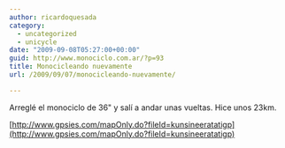 ```yaml
---
author: ricardoquesada
category:
  - uncategorized
  - unicycle
date: "2009-09-08T05:27:00+00:00"
guid: http://www.monociclo.com.ar/?p=93
title: Monocicleando nuevamente
url: /2009/09/07/monocicleando-nuevamente/

---
```

Arreglé el monociclo de 36" y salí a andar unas vueltas. Hice unos 23km.

[http://www.gpsies.com/mapOnly.do?fileId=kunsineeratatigp](http://www.gpsies.com/mapOnly.do?fileId=kunsineeratatigp)
